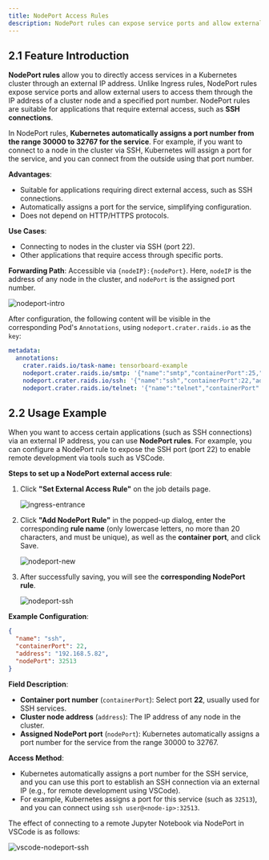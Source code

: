 ```yaml
---
title: NodePort Access Rules
description: NodePort rules can expose service ports and allow external users to access them via the IP address of a cluster node and a specified port number.
---
```


## 2.1 Feature Introduction

**NodePort rules** allow you to directly access services in a Kubernetes cluster through an external IP address. Unlike Ingress rules, NodePort rules expose service ports and allow external users to access them through the IP address of a cluster node and a specified port number. NodePort rules are suitable for applications that require external access, such as **SSH connections**.

In NodePort rules, **Kubernetes automatically assigns a port number from the range 30000 to 32767 for the service**. For example, if you want to connect to a node in the cluster via SSH, Kubernetes will assign a port for the service, and you can connect from the outside using that port number.

**Advantages**:

- Suitable for applications requiring direct external access, such as SSH connections.
- Automatically assigns a port for the service, simplifying configuration.
- Does not depend on HTTP/HTTPS protocols.

**Use Cases**:

- Connecting to nodes in the cluster via SSH (port 22).
- Other applications that require access through specific ports.

**Forwarding Path**: Accessible via `{nodeIP}:{nodePort}`. Here, `nodeIP` is the address of any node in the cluster, and `nodePort` is the assigned port number.

![nodeport-intro](./img/nodeport-intro.webp)

After configuration, the following content will be visible in the corresponding Pod's `Annotations`, using `nodeport.crater.raids.io` as the `key`:

```yaml
metadata:
  annotations:
    crater.raids.io/task-name: tensorboard-example
    nodeport.crater.raids.io/smtp: '{"name":"smtp","containerPort":25,"address":"192.168.5.82","nodePort":30631}'
    nodeport.crater.raids.io/ssh: '{"name":"ssh","containerPort":22,"address":"192.168.5.82","nodePort":32513}'
    nodeport.crater.raids.io/telnet: '{"name":"telnet","containerPort":23,"address":"192.168.5.82","nodePort":32226}'
```

## 2.2 Usage Example

When you want to access certain applications (such as SSH connections) via an external IP address, you can use **NodePort rules**. For example, you can configure a NodePort rule to expose the SSH port (port 22) to enable remote development via tools such as VSCode.

**Steps to set up a NodePort external access rule**:

1. Click **"Set External Access Rule"** on the job details page.

   ![ingress-entrance](./img/ingress-entrance.webp)

2. Click **"Add NodePort Rule"** in the popped-up dialog, enter the corresponding **rule name** (only lowercase letters, no more than 20 characters, and must be unique), as well as the **container port**, and click Save.

   ![nodeport-new](./img/nodeport-new.webp)

3. After successfully saving, you will see the **corresponding NodePort rule**.

   ![nodeport-ssh](./img/nodeport-ssh.webp)

**Example Configuration**:

```json
{
  "name": "ssh",
  "containerPort": 22,
  "address": "192.168.5.82",
  "nodePort": 32513
}
```

**Field Description**:

- **Container port number** (`containerPort`): Select port **22**, usually used for SSH services.
- **Cluster node address** (`address`): The IP address of any node in the cluster.
- **Assigned NodePort port** (`nodePort`): Kubernetes automatically assigns a port number for the service from the range 30000 to 32767.

**Access Method**:

- Kubernetes automatically assigns a port number for the SSH service, and you can use this port to establish an SSH connection via an external IP (e.g., for remote development using VSCode).
- For example, Kubernetes assigns a port for this service (such as `32513`), and you can connect using `ssh user@<node-ip>:32513`.

The effect of connecting to a remote Jupyter Notebook via NodePort in VSCode is as follows:

![vscode-nodeport-ssh](./img/vscode-nodeport-ssh.webp)